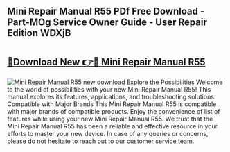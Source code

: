 ## Mini Repair Manual R55 PDf Free Download - Part-MOg Service Owner Guide - User Repair Edition WDXjB

# <h2><a href="http://bc6791.oget.top/?id=Mini+Repair+Manual+R55">🔗Download New 👉🔴 Mini Repair Manual R55</a></h2>

[![Mini Repair Manual R55 new download](https://i.imgur.com/5g1atiW.png)](http://bc6791.oget.top/?id=Mini+Repair+Manual+R55)
Explore the Possibilities Welcome to the world of possibilities with your new Mini Repair Manual R55! This manual explores its features, applications, and troubleshooting solutions. Compatible with Major Brands This Mini Repair Manual R55 is compatible with major brands of compatible products. Enjoy the convenience of list of features while using your new Mini Repair Manual R55. We trust that the Mini Repair Manual R55 has been a reliable and effective resource in your efforts to master your new device. In case of any queries or concerns, please do not hesitate to reach out to our customer service team.
